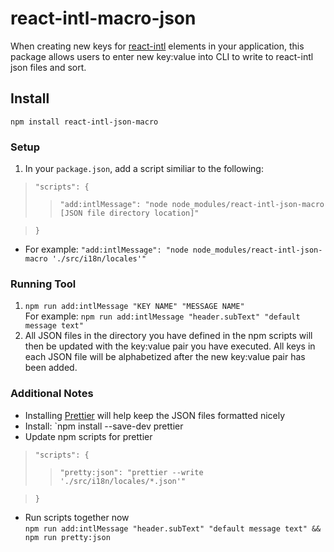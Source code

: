 # react-intl-macro-json


When creating new keys for [react-intl](https://www.npmjs.com/package/react-intl) elements in your application, this package allows users to enter new key:value into CLI to write to react-intl json files and sort.

## Install
`npm install react-intl-json-macro`


### Setup
1. In your `package.json`, add a script similiar to the following:
 >`"scripts": {`
 >>`"add:intlMessage": "node node_modules/react-intl-json-macro [JSON file directory location]"`
 
 >`}`
  * For example: `"add:intlMessage": "node node_modules/react-intl-json-macro './src/i18n/locales'"`
  

### Running Tool
1. `npm run add:intlMessage "KEY NAME" "MESSAGE NAME"`  
For example: `npm run add:intlMessage "header.subText" "default message text"`
2. All JSON files in the directory you have defined in the npm scripts will then be updated with the key:value pair you have executed. All keys in each JSON file will be alphabetized after the new key:value pair has been added.


### Additional Notes
  * Installing [Prettier](https://www.npmjs.com/package/prettier) will help keep the JSON files formatted nicely
  * Install: `npm install --save-dev prettier
  * Update npm scripts for prettier
  >`"scripts": {`
  >>`"pretty:json": "prettier --write './src/i18n/locales/*.json'"`
 
  >`}`
  * Run scripts together now  
  `npm run add:intlMessage "header.subText" "default message text" && npm run pretty:json`
